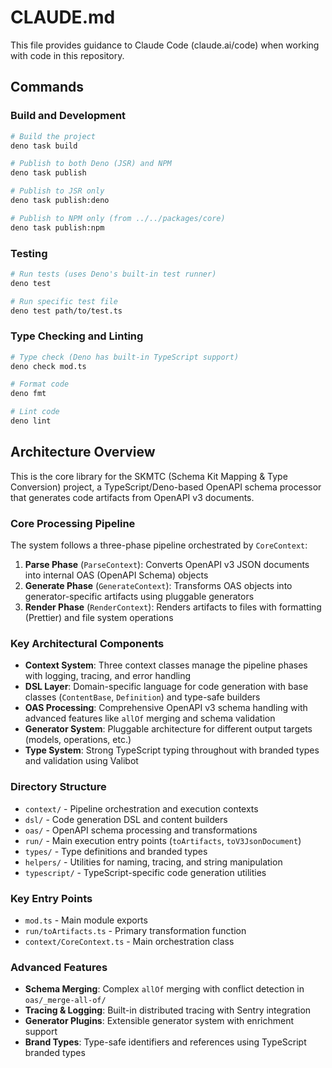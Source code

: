 # CLAUDE.md

This file provides guidance to Claude Code (claude.ai/code) when working with code in this repository.

## Commands

### Build and Development
```bash
# Build the project
deno task build

# Publish to both Deno (JSR) and NPM
deno task publish

# Publish to JSR only
deno task publish:deno

# Publish to NPM only (from ../../packages/core)
deno task publish:npm
```

### Testing
```bash
# Run tests (uses Deno's built-in test runner)
deno test

# Run specific test file
deno test path/to/test.ts
```

### Type Checking and Linting
```bash
# Type check (Deno has built-in TypeScript support)
deno check mod.ts

# Format code
deno fmt

# Lint code
deno lint
```

## Architecture Overview

This is the core library for the SKMTC (Schema Kit Mapping & Type Conversion) project, a TypeScript/Deno-based OpenAPI schema processor that generates code artifacts from OpenAPI v3 documents.

### Core Processing Pipeline

The system follows a three-phase pipeline orchestrated by `CoreContext`:

1. **Parse Phase** (`ParseContext`): Converts OpenAPI v3 JSON documents into internal OAS (OpenAPI Schema) objects
2. **Generate Phase** (`GenerateContext`): Transforms OAS objects into generator-specific artifacts using pluggable generators
3. **Render Phase** (`RenderContext`): Renders artifacts to files with formatting (Prettier) and file system operations

### Key Architectural Components

- **Context System**: Three context classes manage the pipeline phases with logging, tracing, and error handling
- **DSL Layer**: Domain-specific language for code generation with base classes (`ContentBase`, `Definition`) and type-safe builders
- **OAS Processing**: Comprehensive OpenAPI v3 schema handling with advanced features like `allOf` merging and schema validation
- **Generator System**: Pluggable architecture for different output targets (models, operations, etc.)
- **Type System**: Strong TypeScript typing throughout with branded types and validation using Valibot

### Directory Structure

- `context/` - Pipeline orchestration and execution contexts
- `dsl/` - Code generation DSL and content builders
- `oas/` - OpenAPI schema processing and transformations
- `run/` - Main execution entry points (`toArtifacts`, `toV3JsonDocument`)
- `types/` - Type definitions and branded types
- `helpers/` - Utilities for naming, tracing, and string manipulation
- `typescript/` - TypeScript-specific code generation utilities

### Key Entry Points

- `mod.ts` - Main module exports
- `run/toArtifacts.ts` - Primary transformation function
- `context/CoreContext.ts` - Main orchestration class

### Advanced Features

- **Schema Merging**: Complex `allOf` merging with conflict detection in `oas/_merge-all-of/`
- **Tracing & Logging**: Built-in distributed tracing with Sentry integration
- **Generator Plugins**: Extensible generator system with enrichment support
- **Brand Types**: Type-safe identifiers and references using TypeScript branded types
